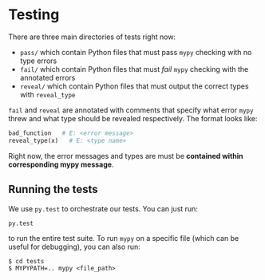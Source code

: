 Testing
=======

There are three main directories of tests right now:

- `pass/` which contain Python files that must pass `mypy` checking with
  no type errors
- `fail/` which contain Python files that must *fail* `mypy` checking
  with the annotated errors
- `reveal/` which contain Python files that must output the correct
  types with `reveal_type`

`fail` and `reveal` are annotated with comments that specify what error
`mypy` threw and what type should be revealed respectively. The format
looks like:

```python
bad_function   # E: <error message>
reveal_type(x)   # E: <type name>
```

Right now, the error messages and types are must be **contained within
corresponding mypy message**.

## Running the tests

We use `py.test` to orchestrate our tests. You can just run:

```
py.test
```

to run the entire test suite. To run `mypy` on a specific file (which
can be useful for debugging), you can also run:

```
$ cd tests
$ MYPYPATH=.. mypy <file_path>
```
